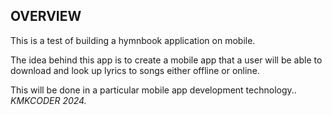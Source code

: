 ## OVERVIEW
This is a test of building a hymnbook application on mobile.

The idea behind this app is to create a mobile app that a user will be able to download and look up lyrics to songs either offline or online.

This will be done in a particular mobile app development technology..
_KMKCODER 2024._
